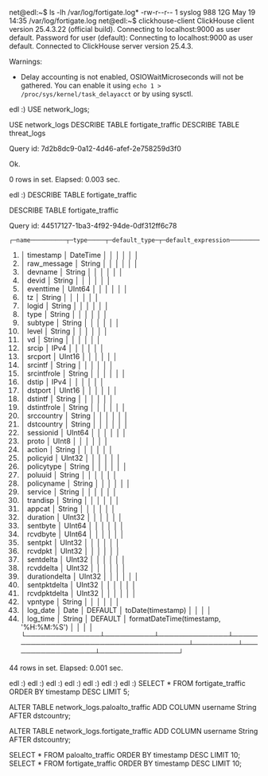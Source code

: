 net@edl:~$ ls -lh /var/log/fortigate.log*
-rw-r--r-- 1 syslog 988 12G May 19 14:35 /var/log/fortigate.log
net@edl:~$ clickhouse-client
ClickHouse client version 25.4.3.22 (official build).
Connecting to localhost:9000 as user default.
Password for user (default):
Connecting to localhost:9000 as user default.
Connected to ClickHouse server version 25.4.3.

Warnings:
 * Delay accounting is not enabled, OSIOWaitMicroseconds will not be gathered. You can enable it using `echo 1 > /proc/sys/kernel/task_delayacct` or by using sysctl.

edl :) USE network_logs;


USE network_logs
DESCRIBE TABLE fortigate_traffic
DESCRIBE TABLE threat_logs

Query id: 7d2b8dc9-0a12-4d46-afef-2e758259d3f0

Ok.

0 rows in set. Elapsed: 0.003 sec.

edl :) DESCRIBE TABLE fortigate_traffic

DESCRIBE TABLE fortigate_traffic

Query id: 44517127-1ba3-4f92-94de-0df312ff6c78

    ┌─name──────────┬─type─────┬─default_type─┬─default_expression────────────────────┬─comment─┬─codec_expression─┬─ttl_expression─┐
 1. │ timestamp     │ DateTime │              │                                       │         │                  │                │
 2. │ raw_message   │ String   │              │                                       │         │                  │                │
 3. │ devname       │ String   │              │                                       │         │                  │                │
 4. │ devid         │ String   │              │                                       │         │                  │                │
 5. │ eventtime     │ UInt64   │              │                                       │         │                  │                │
 6. │ tz            │ String   │              │                                       │         │                  │                │
 7. │ logid         │ String   │              │                                       │         │                  │                │
 8. │ type          │ String   │              │                                       │         │                  │                │
 9. │ subtype       │ String   │              │                                       │         │                  │                │
10. │ level         │ String   │              │                                       │         │                  │                │
11. │ vd            │ String   │              │                                       │         │                  │                │
12. │ srcip         │ IPv4     │              │                                       │         │                  │                │
13. │ srcport       │ UInt16   │              │                                       │         │                  │                │
14. │ srcintf       │ String   │              │                                       │         │                  │                │
15. │ srcintfrole   │ String   │              │                                       │         │                  │                │
16. │ dstip         │ IPv4     │              │                                       │         │                  │                │
17. │ dstport       │ UInt16   │              │                                       │         │                  │                │
18. │ dstintf       │ String   │              │                                       │         │                  │                │
19. │ dstintfrole   │ String   │              │                                       │         │                  │                │
20. │ srccountry    │ String   │              │                                       │         │                  │                │
21. │ dstcountry    │ String   │              │                                       │         │                  │                │
22. │ sessionid     │ UInt64   │              │                                       │         │                  │                │
23. │ proto         │ UInt8    │              │                                       │         │                  │                │
24. │ action        │ String   │              │                                       │         │                  │                │
25. │ policyid      │ UInt32   │              │                                       │         │                  │                │
26. │ policytype    │ String   │              │                                       │         │                  │                │
27. │ poluuid       │ String   │              │                                       │         │                  │                │
28. │ policyname    │ String   │              │                                       │         │                  │                │
29. │ service       │ String   │              │                                       │         │                  │                │
30. │ trandisp      │ String   │              │                                       │         │                  │                │
31. │ appcat        │ String   │              │                                       │         │                  │                │
32. │ duration      │ UInt32   │              │                                       │         │                  │                │
33. │ sentbyte      │ UInt64   │              │                                       │         │                  │                │
34. │ rcvdbyte      │ UInt64   │              │                                       │         │                  │                │
35. │ sentpkt       │ UInt32   │              │                                       │         │                  │                │
36. │ rcvdpkt       │ UInt32   │              │                                       │         │                  │                │
37. │ sentdelta     │ UInt32   │              │                                       │         │                  │                │
38. │ rcvddelta     │ UInt32   │              │                                       │         │                  │                │
39. │ durationdelta │ UInt32   │              │                                       │         │                  │                │
40. │ sentpktdelta  │ UInt32   │              │                                       │         │                  │                │
41. │ rcvdpktdelta  │ UInt32   │              │                                       │         │                  │                │
42. │ vpntype       │ String   │              │                                       │         │                  │                │
43. │ log_date      │ Date     │ DEFAULT      │ toDate(timestamp)                     │         │                  │                │
44. │ log_time      │ String   │ DEFAULT      │ formatDateTime(timestamp, '%H:%M:%S') │         │                  │                │
    └───────────────┴──────────┴──────────────┴───────────────────────────────────────┴─────────┴──────────────────┴────────────────┘

44 rows in set. Elapsed: 0.001 sec.

edl :)
edl :)
edl :)
edl :)
edl :)
edl :)
edl :) SELECT *
FROM fortigate_traffic
ORDER BY timestamp DESC
LIMIT 5;




ALTER TABLE network_logs.paloalto_traffic
ADD COLUMN username String AFTER dstcountry;


ALTER TABLE network_logs.fortigate_traffic
ADD COLUMN username String AFTER dstcountry;



SELECT * FROM paloalto_traffic ORDER BY timestamp DESC LIMIT 10;
SELECT * FROM fortigate_traffic ORDER BY timestamp DESC LIMIT 10;